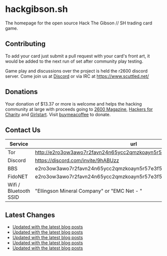 # hackgibson.sh
The homepage for the open source Hack The Gibson // SH trading card game.


## Contributing

To add your card just submit a pull request with your card's front art, it would be added to the next run of set after community play testing.

Game play and discussions over the project is held the r2600 discord server. Come join us at [Discord](https://discord.com/invite/9hABUzz) or via IRC at https://www.scuttled.net/


## Donations

Your donation of $13.37 or more is welcome and helps the hacking community at large with proceeds going to [2600 Magazine](https://2600.com/), [Hackers for Charity](https://hackersforcharity.org) and [Girlstart](https://girlstart.org).  Visit [buymeacoffee](https://www.buymeacoffee.com/hackgibson.sh) to donate.


## Contact Us

Service | url
-|-
Tor | http://e2ro3ow3awo7r2favn24n65ycc2qmzkoayn5r57e3f56nvjwdcgg32ad.onion
Discord | https://discord.com/invite/9hABUzz
BBS | e2ro3ow3awo7r2favn24n65ycc2qmzkoayn5r57e3f56nvjwdcgg32ad.onion:23
FidoNET | e2ro3ow3awo7r2favn24n65ycc2qmzkoayn5r57e3f56nvjwdcgg32ad.onion:24554
Wifi / Bluetooth SSID | "Ellingson Mineral Company" or "EMC Net - <fidonet address>"

## Latest Changes
<!-- BLOG-POST-LIST:START -->
- [Updated with the latest blog posts](https://github.com/DFW2600/hackgibson.sh/commit/87dd81540bb481bcb1c1fbd853eeec72587b5e31)
- [Updated with the latest blog posts](https://github.com/DFW2600/hackgibson.sh/commit/8e4868a122b377e4c56affce1dd1c48abe69c70c)
- [Updated with the latest blog posts](https://github.com/DFW2600/hackgibson.sh/commit/f108f2a1de22699187973a2bbff85f2d7464a8e4)
- [Updated with the latest blog posts](https://github.com/DFW2600/hackgibson.sh/commit/2532e31cd132a01265be5d361a2e44b569b42780)
- [Updated with the latest blog posts](https://github.com/DFW2600/hackgibson.sh/commit/9ef0bc736e3a0e5f8df1b15ff6c3f4e2fbff9b9e)
<!-- BLOG-POST-LIST:END -->
